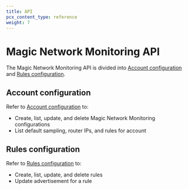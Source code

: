 ```yaml
---
title: API
pcx_content_type: reference
weight: 7
---
```


# Magic Network Monitoring API

The Magic Network Monitoring API is divided into [Account configuration](/api/operations/magic-network-monitoring-configuration-list-account-configuration) and [Rules configuration](/api/operations/magic-network-monitoring-rules-list-rules).

## Account configuration

Refer to [Account configuration](/api/operations/magic-network-monitoring-configuration-list-account-configuration) to:
- Create, list, update, and delete Magic Network Monitoring configurations
- List default sampling, router IPs, and rules for account

## Rules configuration

Refer to [Rules configuration](/api/operations/magic-network-monitoring-rules-list-rules) to:
- Create, list, update, and delete rules
- Update advertisement for a rule